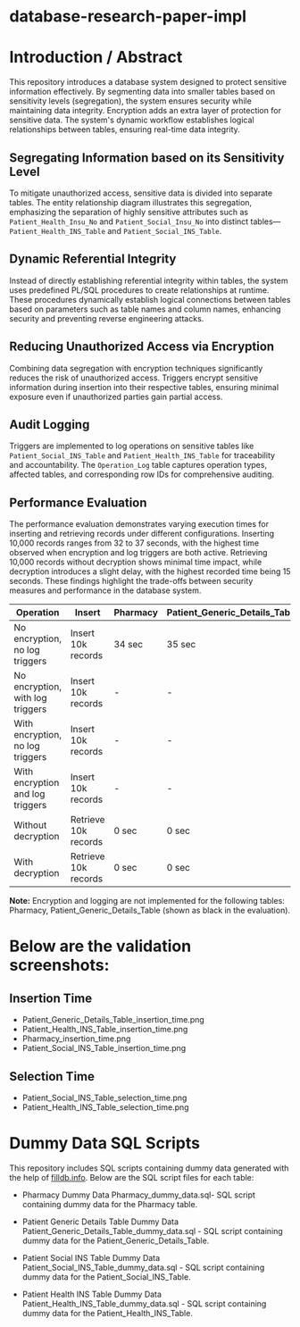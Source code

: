 # database-research-paper-impl

# Introduction / Abstract

This repository introduces a database system designed to protect sensitive information effectively. By segmenting data into smaller tables based on sensitivity levels (segregation), the system ensures security while maintaining data integrity. Encryption adds an extra layer of protection for sensitive data. The system's dynamic workflow establishes logical relationships between tables, ensuring real-time data integrity.

## Segregating Information based on its Sensitivity Level

To mitigate unauthorized access, sensitive data is divided into separate tables. The entity relationship diagram illustrates this segregation, emphasizing the separation of highly sensitive attributes such as `Patient_Health_Insu_No` and `Patient_Social_Insu_No` into distinct tables—`Patient_Health_INS_Table` and `Patient_Social_INS_Table`.

## Dynamic Referential Integrity

Instead of directly establishing referential integrity within tables, the system uses predefined PL/SQL procedures to create relationships at runtime. These procedures dynamically establish logical connections between tables based on parameters such as table names and column names, enhancing security and preventing reverse engineering attacks.

## Reducing Unauthorized Access via Encryption

Combining data segregation with encryption techniques significantly reduces the risk of unauthorized access. Triggers encrypt sensitive information during insertion into their respective tables, ensuring minimal exposure even if unauthorized parties gain partial access.

## Audit Logging

Triggers are implemented to log operations on sensitive tables like `Patient_Social_INS_Table` and `Patient_Health_INS_Table` for traceability and accountability. The `Operation_Log` table captures operation types, affected tables, and corresponding row IDs for comprehensive auditing.

## Performance Evaluation

The performance evaluation demonstrates varying execution times for inserting and retrieving records under different configurations. Inserting 10,000 records ranges from 32 to 37 seconds, with the highest time observed when encryption and log triggers are both active. Retrieving 10,000 records without decryption shows minimal time impact, while decryption introduces a slight delay, with the highest recorded time being 15 seconds. These findings highlight the trade-offs between security measures and performance in the database system.


| Operation                       | Insert              | Pharmacy | Patient_Generic_Details_Table | Patient_Social_INS_Table | Patient_Health_INS_Table |
|---------------------------------|---------------------|----------|--------------------------------|---------------------------|--------------------------|
| No encryption, no log triggers  | Insert 10k records | 34 sec   | 35 sec                         | 35 sec                    | 32 sec                   |
| No encryption, with log triggers| Insert 10k records | -        | -                              | 32 sec                    | 35 sec                   |
| With encryption, no log triggers| Insert 10k records | -        | -                              | 32 sec                    | 32 sec                   |
| With encryption and log triggers| Insert 10k records | -        | -                              | 36 sec                    | 37 sec                   |
| Without decryption              | Retrieve 10k records| 0 sec  | 0 sec                          | 0 sec                     | 0 sec                    |
| With decryption                 | Retrieve 10k records| 0 sec  | 0 sec                          | 15 sec                    | 0 sec                    |


**Note:** Encryption and logging are not implemented for the following tables: Pharmacy, Patient_Generic_Details_Table (shown as black in the evaluation).

# Below are the validation screenshots:
## Insertion Time

- Patient_Generic_Details_Table_insertion_time.png
- Patient_Health_INS_Table_insertion_time.png
- Pharmacy_insertion_time.png
- Patient_Social_INS_Table_insertion_time.png

## Selection Time

- Patient_Social_INS_Table_selection_time.png
- Patient_Health_INS_Table_selection_time.png

# Dummy Data SQL Scripts

This repository includes SQL scripts containing dummy data generated with the help of [filldb.info](https://filldb.info/dummy). Below are the SQL script files for each table:

- Pharmacy Dummy Data
Pharmacy_dummy_data.sql- SQL script containing dummy data for the Pharmacy table.

- Patient Generic Details Table Dummy Data
Patient_Generic_Details_Table_dummy_data.sql - SQL script containing dummy data for the Patient_Generic_Details_Table.

- Patient Social INS Table Dummy Data
Patient_Social_INS_Table_dummy_data.sql - SQL script containing dummy data for the Patient_Social_INS_Table.

- Patient Health INS Table Dummy Data
Patient_Health_INS_Table_dummy_data.sql - SQL script containing dummy data for the Patient_Health_INS_Table.

